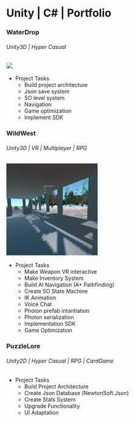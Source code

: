 # Unity | C# | Portfolio

### WaterDrop
###### Unity3D | Hyper Casual
<p align="left">
<img src="Source/WaterDrop1.gif"/>
</p>

- Project Tasks
  - Build project architecture
  - Json save system
  - SO level system
  - Navigation
  - Game optimization
  - Implement SDK
  
  
### WildWest
###### Unity3D | VR | Multiplayer | RPG
<p align="left">
<img src="Source/PortfolioGif1.gif"/>
</p>

- Project Tasks
  - Make Weapon VR interactive
  - Make Inventory System
  - Build AI Navigation (A* Pathfinding)
  - Create SO State Machine
  - IK Animation
  - Voice Chat
  - Photon prefab intantiation
  - Photon serialization
  - Implementation SDK
  - Game Optimization
  
### PuzzleLore
###### Unity2D | Hyper Casual | RPG | CardGame

- Project Tasks
  - Build Project Architecture
  - Create Json Database (NewtonSoft.Json)
  - Create Stats System
  - Upgrade Functionality
  - UI Adaptation
